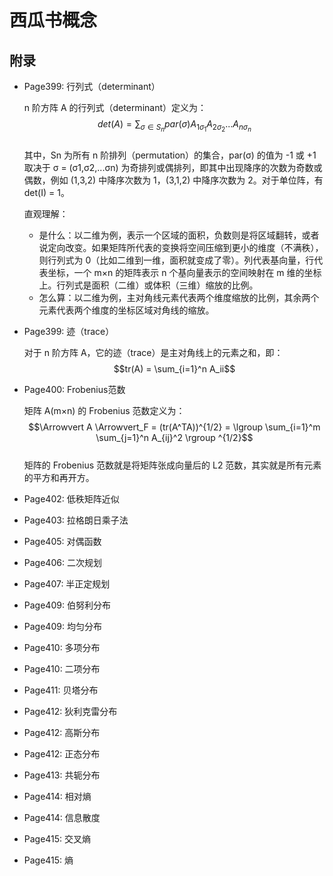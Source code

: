 # 西瓜书概念


## 附录


- Page399: 行列式（determinant）
  
  n 阶方阵 A 的行列式（determinant）定义为：  
  $$det(A) = \sum_{\sigma \in S_n} par(\sigma) A_{1\sigma_1}A_{2\sigma_2}...A_{n\sigma_n}$$  
  其中，Sn 为所有 n 阶排列（permutation）的集合，par(σ) 的值为 -1 或 +1 取决于 σ = (σ1,σ2,...σn) 为奇排列或偶排列，即其中出现降序的次数为奇数或偶数，例如 (1,3,2) 中降序次数为 1，(3,1,2) 中降序次数为 2。对于单位阵，有 det(I) = 1。
    
  直观理解：
  - 是什么：以二维为例，表示一个区域的面积，负数则是将区域翻转，或者说定向改变。如果矩阵所代表的变换将空间压缩到更小的维度（不满秩），则行列式为 0（比如二维到一维，面积就变成了零）。列代表基向量，行代表坐标，一个 m×n 的矩阵表示 n 个基向量表示的空间映射在 m 维的坐标上。行列式是面积（二维）或体积（三维）缩放的比例。 
  - 怎么算：以二维为例，主对角线元素代表两个维度缩放的比例，其余两个元素代表两个维度的坐标区域对角线的缩放。  
  
- Page399: 迹（trace）
  
  对于 n 阶方阵 A，它的迹（trace）是主对角线上的元素之和，即：  
  $$tr(A) = \sum_{i=1}^n A_ii$$
  
- Page400: Frobenius范数
  
  矩阵 A(m×n) 的 Frobenius 范数定义为：  
  $$\Arrowvert A \Arrowvert_F = (tr(A^TA))^{1/2} = \lgroup \sum_{i=1}^m \sum_{j=1}^n A_{ij}^2 \rgroup ^{1/2}$$  
  矩阵的 Frobenius 范数就是将矩阵张成向量后的 L2 范数，其实就是所有元素的平方和再开方。
  
- Page402: 低秩矩阵近似
- Page403: 拉格朗日乘子法
- Page405: 对偶函数
- Page406: 二次规划
- Page407: 半正定规划
- Page409: 伯努利分布
- Page409: 均匀分布
- Page410: 多项分布
- Page410: 二项分布
- Page411: 贝塔分布
- Page412: 狄利克雷分布
- Page412: 高斯分布
- Page412: 正态分布
- Page413: 共轭分布
- Page414: 相对熵
- Page414: 信息散度
- Page415: 交叉熵
- Page415: 熵
